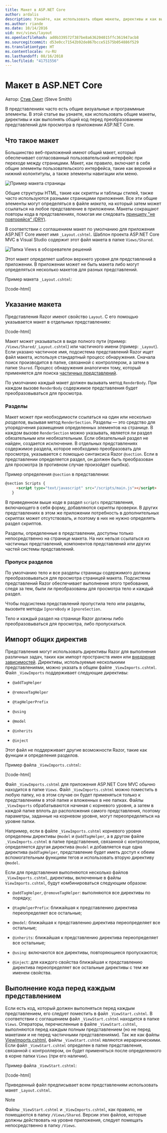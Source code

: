 ```yaml
---
title: Макет в ASP.NET Core
author: ardalis
description: Узнайте, как использовать общие макеты, директивы и как выполнять общий код перед преобразованием представлений для просмотра в приложении ASP.NET Core.
ms.author: riande
ms.date: 10/14/2016
uid: mvc/views/layout
ms.openlocfilehash: ad0b339572f387be8a636204015ffc361947acb8
ms.sourcegitcommit: d53e0cc71542b92de867bcce51575b054886f529
ms.translationtype: HT
ms.contentlocale: ru-RU
ms.lasthandoff: 08/16/2018
ms.locfileid: "41751556"
---
```

# <a name="layout-in-aspnet-core"></a>Макет в ASP.NET Core

Автор: [Стив Смит](https://ardalis.com/) (Steve Smith)

В представлениях часто есть общие визуальные и программные элементы. В этой статье вы узнаете, как использовать общие макеты, директивы и как выполнять общий код перед преобразованием представлений для просмотра в приложении ASP.NET Core.

## <a name="what-is-a-layout"></a>Что такое макет

Большинство веб-приложений имеют общий макет, который обеспечивает согласованный пользовательский интерфейс при переходе между страницами. Макет, как правило, включает в себя общие элементы пользовательского интерфейса, такие как верхний и нижний колонтитулы, а также элементы навигации или меню.

![Пример макета страницы](layout/_static/page-layout.png)

Общие структуры HTML, такие как скрипты и таблицы стилей, также часто используются разными страницами приложения. Все эти общие элементы могут определяться в файле *макета*, на который затем может ссылаться на любое представление в приложении. Макеты сокращают повторы кода в представлениях, помогая им следовать [принципу "не повторяйся" (DRY)](http://deviq.com/don-t-repeat-yourself/).

В соответствии с соглашением макет по умолчанию для приложения ASP.NET Core имеет имя `_Layout.cshtml`. Шаблон проекта ASP.NET Core MVC в Visual Studio содержит этот файл макета в папке `Views/Shared`.

![Папка Views в обозревателе решений](layout/_static/web-project-views.png)

Этот макет определяет шаблон верхнего уровня для представлений в приложении. В приложении может не быть макета либо могут определяться несколько макетов для разных представлений.

Пример макета `_Layout.cshtml`:

[!code-html[](../../common/samples/WebApplication1/Views/Shared/_Layout.cshtml?highlight=42,66)]

## <a name="specifying-a-layout"></a>Указание макета

Представления Razor имеют свойство `Layout`. С его помощью указывается макет в отдельных представлениях:

[!code-html[](../../common/samples/WebApplication1/Views/_ViewStart.cshtml?highlight=2)]

Макет может указываться в виде полного пути (пример: `/Views/Shared/_Layout.cshtml`) или частичного имени (пример: `_Layout`). Если указано частичное имя, подсистема представлений Razor ищет файл макета, используя стандартный процесс обнаружения. Сначала поиск производится в папке, связанной с контроллером, а затем в папке `Shared`. Процесс обнаружения аналогичен тому, который применяется для поиска [частичных представлений](partial.md).

По умолчанию каждый макет должен вызывать метод `RenderBody`. При каждом вызове `RenderBody` содержимое представления будет преобразовываться для просмотра.

<a name="layout-sections-label"></a>

### <a name="sections"></a>Разделы

Макет может при необходимости ссылаться на один или несколько *разделов*, вызывая метод `RenderSection`. Разделы — это средство для упорядочения размещения определенных элементов на странице. В каждом вызове `RenderSection` можно указывать, является ли раздел обязательным или необязательным. Если обязательный раздел не найден, создается исключение. В отдельных представлениях содержимое раздела, которое необходимо преобразовать для просмотра, указывается с помощью синтаксиса Razor `@section`. Если в представлении определяется раздел, он должен быть преобразован для просмотра (в противном случае произойдет ошибка).

Пример определения `@section` в представлении:

```html
@section Scripts {
     <script type="text/javascript" src="/scripts/main.js"></script>
   }
   ```

В приведенном выше коде в раздел `scripts` представления, включающего в себя форму, добавляются скрипты проверки. В других представлениях в этом же приложении потребность в дополнительных скриптах может отсутствовать, и поэтому в них не нужно определять раздел скриптов.

Разделы, определенные в представлении, доступны только непосредственно на странице макета. На них нельзя ссылаться из частичных представлений, компонентов представлений или других частей системы представлений.

### <a name="ignoring-sections"></a>Пропуск разделов

По умолчанию тело и все разделы страницы содержимого должны преобразовываться для просмотра страницей макета. Подсистема представлений Razor обеспечивает выполнение этого требования, следя за тем, были ли преобразованы для просмотра тело и каждый раздел.

Чтобы подсистема представлений пропустила тело или разделы, вызовите методы `IgnoreBody` и `IgnoreSection`.

Тело и каждый раздел на странице Razor должны либо преобразовываться для просмотра, либо пропускаться.

<a name="viewimports"></a>

## <a name="importing-shared-directives"></a>Импорт общих директив

Представления могут использовать директивы Razor для выполнения различных задач, таких как импорт пространств имен или [внедрение зависимостей](dependency-injection.md). Директивы, используемые несколькими представлениями, можно указать в общем файле `_ViewImports.cshtml`. Файл `_ViewImports` поддерживает следующие директивы:

* `@addTagHelper`

* `@removeTagHelper`

* `@tagHelperPrefix`

* `@using`

* `@model`

* `@inherits`

* `@inject`

Этот файл не поддерживает другие возможности Razor, такие как функции и определения разделов.

Пример файла `_ViewImports.cshtml`:

[!code-html[](../../common/samples/WebApplication1/Views/_ViewImports.cshtml)]

Файл `_ViewImports.cshtml` для приложения ASP.NET Core MVC обычно находится в папке `Views`. Файл `_ViewImports.cshtml` можно поместить в любую папку, но в этом случае он будет применяться только к представлениям в этой папке и вложенных в нее папках. Файлы `_ViewImports` обрабатываются начиная с корневого уровня, а затем в каждой папке вплоть до расположения самого представления, поэтому параметры, заданные на корневом уровне, могут переопределяться на уровне папки.

Например, если в файле `_ViewImports.cshtml` корневого уровня определены директивы `@model` и `@addTagHelper`, а в другом файле `_ViewImports.cshtml` в папке представления, связанной с контроллером, определяется другая директива `@model` и добавляется еще одна директива `@addTagHelper`, представление будет иметь доступ к обеим вспомогательным функциям тегов и использовать вторую директиву `@model`.

Если для представления выполняются несколько файлов `_ViewImports.cshtml`, директивы, включенные в файлы `ViewImports.cshtml`, будут комбинироваться следующим образом:

* `@addTagHelper`, `@removeTagHelper`: выполняются все директивы по порядку;

* `@tagHelperPrefix`: ближайшая к представлению директива переопределяет все остальные;

* `@model`: ближайшая к представлению директива переопределяет все остальные;

* `@inherits`: ближайшая к представлению директива переопределяет все остальные;

* `@using`: включаются все директивы, повторяющиеся пропускаются;

* `@inject`: для каждого свойства ближайшая к представлению директива переопределяет все остальные директивы с тем же именем свойства.

<a name="viewstart"></a>

## <a name="running-code-before-each-view"></a>Выполнение кода перед каждым представлением

Если есть код, который должен выполняться перед каждым представлением, его следует поместить в файл `_ViewStart.cshtml`. В соответствии с соглашением файл `_ViewStart.cshtml` находится в папке `Views`. Операторы, перечисленные в файле `_ViewStart.cshtml`, выполняются перед каждым полным представлением (но не перед макетами и не перед частичными представлениями). Так же как файлы [ViewImports.cshtml](xref:mvc/views/layout#viewimports), файлы `_ViewStart.cshtml` являются иерархическими. Если файл `_ViewStart.cshtml` определен в папке представления, связанной с контроллером, он будет применяться после определенного в корне папки `Views` (при его наличии).

Пример файла `_ViewStart.cshtml`:

[!code-html[](../../common/samples/WebApplication1/Views/_ViewStart.cshtml)]

Приведенный файл предписывает всем представлениям использовать макет `_Layout.cshtml`.

> [!NOTE]
> Файлы `_ViewStart.cshtml` и `_ViewImports.cshtml`, как правило, не помещаются в папку `/Views/Shared`. Версии этих файлов, которые должны действовать на уровне приложения, следует помещать непосредственно в папку `/Views`.

